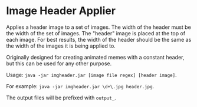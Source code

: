 # Image Header Applier

Applies a header image to a set of images. The width of the header must be the width of the set of images.
The "header" image is placed at the top of each image. For best results, the width of the header should be the
same as the width of the images it is being applied to.

Originally designed for creating animated memes with a constant header, but this can be used for any other purpose.

Usage: `java -jar imgheader.jar [image file regex] [header image]`.

For example: `java -jar imgheader.jar \d+\.jpg header.jpg`.

The output files will be prefixed with `output_`.